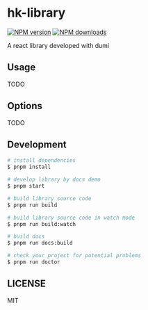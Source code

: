 # hk-library

[![NPM version](https://img.shields.io/npm/v/hk-library.svg?style=flat)](https://npmjs.org/package/hk-library)
[![NPM downloads](http://img.shields.io/npm/dm/hk-library.svg?style=flat)](https://npmjs.org/package/hk-library)

A react library developed with dumi

## Usage

TODO

## Options

TODO

## Development

```bash
# install dependencies
$ pnpm install

# develop library by docs demo
$ pnpm start

# build library source code
$ pnpm run build

# build library source code in watch mode
$ pnpm run build:watch

# build docs
$ pnpm run docs:build

# check your project for potential problems
$ pnpm run doctor
```

## LICENSE

MIT
